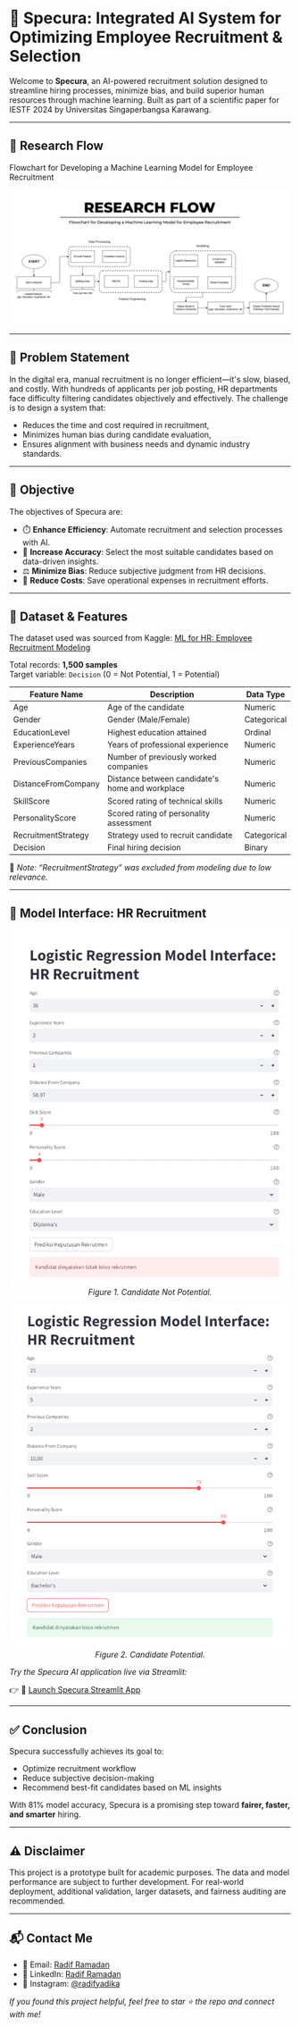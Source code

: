 # 🤖 Specura: Integrated AI System for Optimizing Employee Recruitment & Selection

Welcome to **Specura**, an AI-powered recruitment solution designed to streamline hiring processes, minimize bias, and build superior human resources through machine learning. Built as part of a scientific paper for IESTF 2024 by Universitas Singaperbangsa Karawang.

---

## 🧠 Research Flow

Flowchart for Developing a Machine Learning Model for Employee Recruitment

![Research Flow](./assets/Research%20flow.png)

---
## 📌 Problem Statement

In the digital era, manual recruitment is no longer efficient—it's slow, biased, and costly. With hundreds of applicants per job posting, HR departments face difficulty filtering candidates objectively and effectively. The challenge is to design a system that:

- Reduces the time and cost required in recruitment,
- Minimizes human bias during candidate evaluation,
- Ensures alignment with business needs and dynamic industry standards.

---

## 🎯 Objective

The objectives of Specura are:

- ⏱️ **Enhance Efficiency**: Automate recruitment and selection processes with AI.
- 🎯 **Increase Accuracy**: Select the most suitable candidates based on data-driven insights.
- ⚖️ **Minimize Bias**: Reduce subjective judgment from HR decisions.
- 💸 **Reduce Costs**: Save operational expenses in recruitment efforts.

---

## 🧠 Dataset & Features

The dataset used was sourced from Kaggle: [ML for HR: Employee Recruitment Modeling](https://www.kaggle.com/datasets/rabieelkharoua/predicting-hiring-decisions-in-recruitment-data)

Total records: **1,500 samples**  
Target variable: `Decision` (0 = Not Potential, 1 = Potential)

| Feature Name           | Description                                      | Data Type  |
|------------------------|--------------------------------------------------|------------|
| Age                   | Age of the candidate                              | Numeric    |
| Gender                | Gender (Male/Female)                              | Categorical|
| EducationLevel        | Highest education attained                        | Ordinal    |
| ExperienceYears       | Years of professional experience                  | Numeric    |
| PreviousCompanies     | Number of previously worked companies             | Numeric    |
| DistanceFromCompany   | Distance between candidate's home and workplace  | Numeric    |
| SkillScore            | Scored rating of technical skills                 | Numeric    |
| PersonalityScore      | Scored rating of personality assessment           | Numeric    |
| RecruitmentStrategy   | Strategy used to recruit candidate                | Categorical|
| Decision              | Final hiring decision                             | Binary     |

📝 *Note: “RecruitmentStrategy” was excluded from modeling due to low relevance.*

---

## 🚀 Model Interface: HR Recruitment
<p align="center"> <img src="assets/interface_1.png" alt="Specura UI Preview 1" width="550"/><br> <em>Figure 1. Candidate Not Potential.</em> </p> <p align="center"> <img src="assets/interface_2.png" alt="Specura UI Preview 2" width="550"/><br> <em>Figure 2. Candidate Potential.</em> </p>

*Try the Specura AI application live via Streamlit:*

👉 🔗 [Launch Specura Streamlit App](https://specura.streamlit.app/)

---
## ✅ Conclusion

Specura successfully achieves its goal to:
- Optimize recruitment workflow
- Reduce subjective decision-making
- Recommend best-fit candidates based on ML insights

With 81% model accuracy, Specura is a promising step toward **fairer, faster, and smarter** hiring.

---

## ⚠️ Disclaimer

This project is a prototype built for academic purposes. The data and model performance are subject to further development. For real-world deployment, additional validation, larger datasets, and fairness auditing are recommended.

---
## 📬 Contact Me

- 📧 Email: [Radif Ramadan](mailto:radiframadhan@gmail.com)   
- 💼 LinkedIn: [Radif Ramadan](https://www.linkedin.com/in/radiframadan/)  
- 📸 Instagram: [@radifyadika](https://www.instagram.com/radifyadika_/)

*If you found this project helpful, feel free to star ⭐ the repo and connect with me!*

